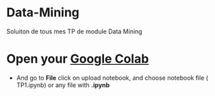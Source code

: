 # Data-Mining
Soluiton de tous mes TP de module Data Mining 
# Open your [Google Colab](https://colab.research.google.com/) 
- And go to **File** click on upload notebook, and choose notebook file ( TP1.ipynb) or any file with **.ipynb**   